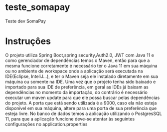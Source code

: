 # teste_somapay
Teste dev SomaPay

# Instruçôes
O projeto utiliza Spring Boot,spring security,Auth2.0, JWT com Java 11 e como gerenciador de dependências temos o Maven, então para que a 
mesma funcione corretamente é necessário ter o Java 11 em sua máquina ou no ambiente de workspace onde a
aplicação será executada na IDE(Eclipse, InteliJ...), e ter o Maven seja ele instalado diretamente em sua máquina ou
somente na IDE. Uma vez que o projeto tenha sido baixado e importado para sua IDE de preferência, em geral as IDEs
já baixam as dependências no momento da importação, do contrário é necessário executar um maven update para
que ele possa buscar pelas dependências do projeto. A porta que está sendo utilizada é a 9000, caso ela não esteja
disponível em sua máquina, altere para uma porta de sua preferência que esteja livre. No banco de dados temos a
aplicação utilizando o PostgresSQL 11, para que a aplicação funcione deve-se atentar às seguintes configurações no
application.properties
